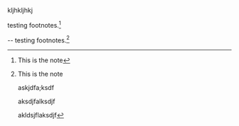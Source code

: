kljhkljhkj

testing footnotes.[^a]

[^a]: This is the note


-- testing footnotes.[^a2]

[^a2]: This is the note

	askjdfa;ksdf

	aksdjfalksdjf


	akldsjflaksdjf
